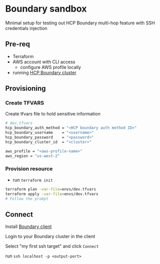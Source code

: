 # Boundary sandbox

Minimal setup for testing out HCP Boundary multi-hop feature with SSH credentials injection


## Pre-req
- Terraform
- AWS account with CLI access
    - configure AWS profile locally
- running [HCP Boundary cluster](https://portal.cloud.hashicorp.com/services/boundary/)
## Provisioning 

### Create TFVARS

Create tfvars file to hold sensitive information

```bash
# dev.tfvars
hcp_boundary_auth_method = "<HCP boundary auth method ID>"
hcp_boundary_username    = "<username>"
hcp_boundary_password    = "<password>"
hcp_boundary_cluster_id  = "<cluster>"

aws_profile = "<aws-profile-name>"
aws_region = "us-west-2"
```

### Provision resource

- run `terraform init`


```bash
terraform plan -var-file=envs/dev.tfvars
terraform apply -var-file=envs/dev.tfvars
# Follow the prompt
```


## Connect

Install [Boundary client](https://developer.hashicorp.com/boundary/tutorials/oss-getting-started/oss-getting-started-desktop-app)

Login to your Boundary cluster in the client

Select "my first ssh target" and click `Connect`

run `ssh localhost -p <output-port>`
